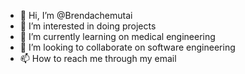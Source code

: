 - 👋 Hi, I’m @Brendachemutai
- 👀 I’m interested in doing projects
- 🌱 I’m currently learning on medical engineering
- 💞️ I’m looking to collaborate on software engineering
- 📫 How to reach me through my email

<!---
Brendachemutai/Brendachemutai is a ✨ special ✨ repository because its `README.md` (this file) appears on your GitHub profile.
You can click the Preview link to take a look at your changes.
--->
